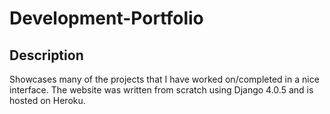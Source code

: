 # Development-Portfolio

## Description 

Showcases many of the projects that I have worked on/completed in a nice interface. The website was written from scratch using Django 4.0.5 and is hosted on Heroku.

